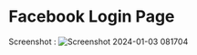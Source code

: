 # Facebook Login Page
Screenshot :
![Screenshot 2024-01-03 081704](https://github.com/coderarafatbd/facebook-login-page/assets/155464766/1ff8af9d-da30-477d-b5a5-cd28f333c3d3)
